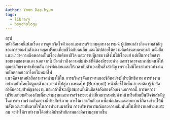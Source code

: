 ```yaml
---
Author: Yoon Dae-hyun
tags:
  - library
  - psychology
---
```

สรุป  
หนังสือเล่มนี้เน้นเรื่อง การดูแลจิตใจตัวเองและการสร้างสมดุลทางอารมณ์ ผู้เขียนกล่าวถึงความสำคัญของการยอมรับตัวเอง หยุดเปรียบเทียบชีวิตกับคนอื่น และไม่ปล่อยให้ความคิดด้านลบครอบงำ หนังสือแนะนำว่าความผิดพลาดเป็นเรื่องปกติของชีวิต และการปฏิเสธบางสิ่งไม่ใช่เรื่องแย่ แต่เป็นการสื่อสารขอบเขตของตนเอง นอกจากนี้ ยังกล่าวถึงความสัมพันธ์ที่ดีต้องมีระยะห่าง และเราควรคบหากับคนที่ให้คุณค่ากับเราเท่าเทียมกัน การพักผ่อนและให้เวลากับตัวเองเป็นสิ่งสำคัญ เพราะไม่มีใครสามารถทำงานหนักตลอดเวลาโดยไม่หมดไฟ  
แนวคิดจากหนังสือสามารถนำมาใช้ใน การบริหารจัดการงานและชีวิตอย่างมีประสิทธิภาพ การทำงานอย่างหนักโดยไม่ดูแลตัวเองอาจนำไปสู่ภาวะหมดไฟ (Burnout) หนังสือชี้ให้เห็นว่า เราต้องรู้จักจัดลำดับความสำคัญของงาน และกล้าที่จะปฏิเสธงานที่เกินขีดจำกัดของตัวเอง นอกจากนี้ การลดการเปรียบเทียบตัวเองกับเพื่อนร่วมงานและการสร้างระยะห่างที่เหมาะสมกับหัวหน้าหรือทีมเป็นปัจจัยสำคัญในการทำงานร่วมกันอย่างมีประสิทธิภาพ การให้เวลากับตัวเองเพื่อพักผ่อนและทบทวนชีวิตจะช่วยให้มีพลังและแรงบันดาลใจในการทำงานมากขึ้น การบริหารอารมณ์และความสัมพันธ์ในที่ทำงานอย่างเหมาะสม จะทำให้เราทำงานได้อย่างมีประสิทธิภาพและมีความสุขมากขึ้น